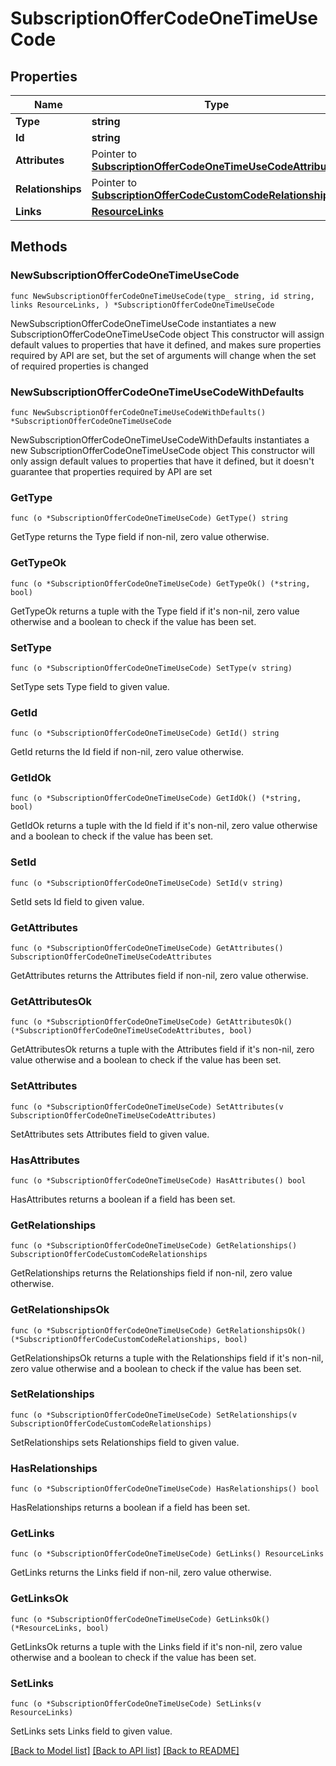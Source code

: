 # SubscriptionOfferCodeOneTimeUseCode

## Properties

Name | Type | Description | Notes
------------ | ------------- | ------------- | -------------
**Type** | **string** |  | 
**Id** | **string** |  | 
**Attributes** | Pointer to [**SubscriptionOfferCodeOneTimeUseCodeAttributes**](SubscriptionOfferCodeOneTimeUseCodeAttributes.md) |  | [optional] 
**Relationships** | Pointer to [**SubscriptionOfferCodeCustomCodeRelationships**](SubscriptionOfferCodeCustomCodeRelationships.md) |  | [optional] 
**Links** | [**ResourceLinks**](ResourceLinks.md) |  | 

## Methods

### NewSubscriptionOfferCodeOneTimeUseCode

`func NewSubscriptionOfferCodeOneTimeUseCode(type_ string, id string, links ResourceLinks, ) *SubscriptionOfferCodeOneTimeUseCode`

NewSubscriptionOfferCodeOneTimeUseCode instantiates a new SubscriptionOfferCodeOneTimeUseCode object
This constructor will assign default values to properties that have it defined,
and makes sure properties required by API are set, but the set of arguments
will change when the set of required properties is changed

### NewSubscriptionOfferCodeOneTimeUseCodeWithDefaults

`func NewSubscriptionOfferCodeOneTimeUseCodeWithDefaults() *SubscriptionOfferCodeOneTimeUseCode`

NewSubscriptionOfferCodeOneTimeUseCodeWithDefaults instantiates a new SubscriptionOfferCodeOneTimeUseCode object
This constructor will only assign default values to properties that have it defined,
but it doesn't guarantee that properties required by API are set

### GetType

`func (o *SubscriptionOfferCodeOneTimeUseCode) GetType() string`

GetType returns the Type field if non-nil, zero value otherwise.

### GetTypeOk

`func (o *SubscriptionOfferCodeOneTimeUseCode) GetTypeOk() (*string, bool)`

GetTypeOk returns a tuple with the Type field if it's non-nil, zero value otherwise
and a boolean to check if the value has been set.

### SetType

`func (o *SubscriptionOfferCodeOneTimeUseCode) SetType(v string)`

SetType sets Type field to given value.


### GetId

`func (o *SubscriptionOfferCodeOneTimeUseCode) GetId() string`

GetId returns the Id field if non-nil, zero value otherwise.

### GetIdOk

`func (o *SubscriptionOfferCodeOneTimeUseCode) GetIdOk() (*string, bool)`

GetIdOk returns a tuple with the Id field if it's non-nil, zero value otherwise
and a boolean to check if the value has been set.

### SetId

`func (o *SubscriptionOfferCodeOneTimeUseCode) SetId(v string)`

SetId sets Id field to given value.


### GetAttributes

`func (o *SubscriptionOfferCodeOneTimeUseCode) GetAttributes() SubscriptionOfferCodeOneTimeUseCodeAttributes`

GetAttributes returns the Attributes field if non-nil, zero value otherwise.

### GetAttributesOk

`func (o *SubscriptionOfferCodeOneTimeUseCode) GetAttributesOk() (*SubscriptionOfferCodeOneTimeUseCodeAttributes, bool)`

GetAttributesOk returns a tuple with the Attributes field if it's non-nil, zero value otherwise
and a boolean to check if the value has been set.

### SetAttributes

`func (o *SubscriptionOfferCodeOneTimeUseCode) SetAttributes(v SubscriptionOfferCodeOneTimeUseCodeAttributes)`

SetAttributes sets Attributes field to given value.

### HasAttributes

`func (o *SubscriptionOfferCodeOneTimeUseCode) HasAttributes() bool`

HasAttributes returns a boolean if a field has been set.

### GetRelationships

`func (o *SubscriptionOfferCodeOneTimeUseCode) GetRelationships() SubscriptionOfferCodeCustomCodeRelationships`

GetRelationships returns the Relationships field if non-nil, zero value otherwise.

### GetRelationshipsOk

`func (o *SubscriptionOfferCodeOneTimeUseCode) GetRelationshipsOk() (*SubscriptionOfferCodeCustomCodeRelationships, bool)`

GetRelationshipsOk returns a tuple with the Relationships field if it's non-nil, zero value otherwise
and a boolean to check if the value has been set.

### SetRelationships

`func (o *SubscriptionOfferCodeOneTimeUseCode) SetRelationships(v SubscriptionOfferCodeCustomCodeRelationships)`

SetRelationships sets Relationships field to given value.

### HasRelationships

`func (o *SubscriptionOfferCodeOneTimeUseCode) HasRelationships() bool`

HasRelationships returns a boolean if a field has been set.

### GetLinks

`func (o *SubscriptionOfferCodeOneTimeUseCode) GetLinks() ResourceLinks`

GetLinks returns the Links field if non-nil, zero value otherwise.

### GetLinksOk

`func (o *SubscriptionOfferCodeOneTimeUseCode) GetLinksOk() (*ResourceLinks, bool)`

GetLinksOk returns a tuple with the Links field if it's non-nil, zero value otherwise
and a boolean to check if the value has been set.

### SetLinks

`func (o *SubscriptionOfferCodeOneTimeUseCode) SetLinks(v ResourceLinks)`

SetLinks sets Links field to given value.



[[Back to Model list]](../README.md#documentation-for-models) [[Back to API list]](../README.md#documentation-for-api-endpoints) [[Back to README]](../README.md)


